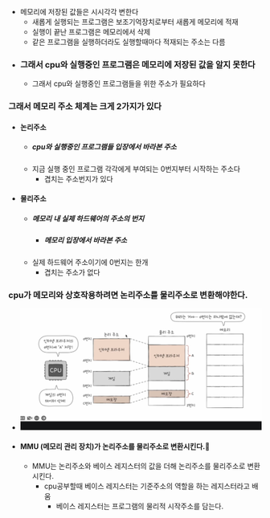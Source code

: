 
- 메모리에 저장된 값들은 시시각각 변한다
	- 새롭게 실행되는 프로그램은 보조기억장치로부터 새롭게 메모리에 적재
	- 실행이 끝난 프로그램은 메모리에서 삭제
	- 같은 프로그램을 실행하더라도 실행할때마다 적재되는 주소는 다름
- ### 그래서 cpu와 실행중인 프로그램은 메모리에 저장된 값을 알지 못한다
	- 그래서 cpu와 실행중인 프로그램들을 위한 주소가 필요하다

### 그래서 메모리 주소 체계는 크게 2가지가 있다 
- #### 논리주소
	- ##### cpu와 실행중인 프로그램들 입장에서 바라본 주소
	- 지금 실행 중인 프로그램 각각에게 부여되는 0번지부터 시작하는 주소다
		- 겹치는 주소번지가 있다
- #### 물리주소 
	- ##### 메모리 내 실제 하드웨어의 주소의 번지
		- ##### 메모리 입장에서 바라본 주소
	- 실제 하드웨어 주소이기에 0번지는 한개
		- 겹치는 주소가 없다

### cpu가 메모리와 상호작용하려면 논리주소를 물리주소로 변환해야한다.
- ![](../picture/Screenshot_22.png)
- #### MMU (메모리 관리 장치)가 논리주소를 물리주소로 변환시킨다.
	- MMU는 논리주소와 베이스 레지스터의 값을 더해 논리주소를 물리주소로 변환시킨다.
		- cpu공부할때 베이스 레지스터는 기준주소의 역할을 하는 레지스터라고 배움
			- 베이스 레지스터는 프로그램의 물리적 시작주소를 담는다.